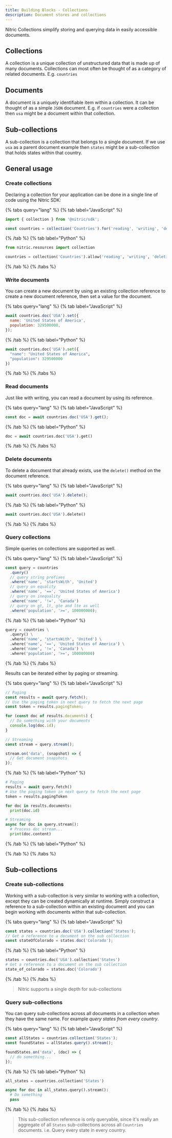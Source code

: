 ```yaml
---
title: Building Blocks - Collections
description: Document stores and collections
---
```


Nitric Collections simplify storing and querying data in easily accessible documents.

## Collections

A collection is a unique collection of unstructured data that is made up of many documents. Collections can most often be thought of as a category of related documents. E.g. `countries`

## Documents

A document is a uniquely identifiable item within a collection. It can be thought of as a simple `JSON` document. E.g. if `countries` were a collection then `usa` might be a document within that collection.

## Sub-collections

A sub-collection is a collection that belongs to a single document. If we use `usa` as a parent document example then `states` might be a sub-collection that holds states within that country.

## General usage

### Create collections

Declaring a collection for your application can be done in a single line of code using the Nitric SDK:

{% tabs query="lang" %}
{% tab label="JavaScript" %}

```javascript
import { collection } from '@nitric/sdk';

const countries = collection('Countries').for('reading', 'writing', 'deleting');
```

{% /tab %}
{% tab label="Python" %}

```python
from nitric.resources import collection

countries = collection('Countries').allow('reading', 'writing', 'deleting')
```

{% /tab %}
{% /tabs %}

### Write documents

You can create a new document by using an existing collection reference to create a new document reference, then set a value for the document.

{% tabs query="lang" %}
{% tab label="JavaScript" %}

```javascript
await countries.doc('USA').set({
  name: 'United States of America',
  population: 329500000,
});
```

{% /tab %}
{% tab label="Python" %}

```python
await countries.doc('USA').set({
  "name": "United States of America",
  "population": 329500000
})
```

{% /tab %}
{% /tabs %}

### Read documents

Just like with writing, you can read a document by using its reference.

{% tabs query="lang" %}
{% tab label="JavaScript" %}

```javascript
const doc = await countries.doc('USA').get();
```

{% /tab %}
{% tab label="Python" %}

```python
doc = await countries.doc('USA').get()
```

{% /tab %}
{% /tabs %}

### Delete documents

To delete a document that already exists, use the `delete()` method on the document reference.

{% tabs query="lang" %}
{% tab label="JavaScript" %}

```javascript
await countries.doc('USA').delete();
```

{% /tab %}
{% tab label="Python" %}

```python
await countries.doc('USA').delete()
```

{% /tab %}
{% /tabs %}

### Query collections

Simple queries on collections are supported as well.

{% tabs query="lang" %}
{% tab label="JavaScript" %}

```javascript
const query = countries
  .query()
  // query string prefixes
  .where('name', 'startsWith', 'United')
  // query on equality
  .where('name', '==', 'United States of America')
  // query on inequality
  .where('name', '!=', 'Canada')
  // query on gt, lt, gte and lte as well
  .where('population', '>=', 100000000);
```

{% /tab %}
{% tab label="Python" %}

```python
query = countries \
  .query() \
  .where('name', 'startsWith', 'United') \
  .where('name', '==', 'United States of America') \
  .where('name', '!=', 'Canada') \
  .where('population', '>=', 100000000)
```

{% /tab %}
{% /tabs %}

Results can be iterated either by paging or streaming.

{% tabs query="lang" %}
{% tab label="JavaScript" %}

```javascript
// Paging
const results = await query.fetch();
// Use the paging token in next query to fetch the next page
const token = results.pagingToken;

for (const doc of results.documents) {
  // Do something with your documents
  console.log(doc.id);
}

// Streaming
const stream = query.stream();

stream.on('data', (snapshot) => {
  // Get document snapshots
});
```

{% /tab %}
{% tab label="Python" %}

```python
# Paging
results = await query.fetch()
# Use the paging token in next query to fetch the next page
token = results.pagingToken

for doc in results.documents:
  print(doc.id)

# Streaming
async for doc in query.stream():
  # Process doc stream...
  print(doc.content)
```

{% /tab %}
{% tab label="Python" %}

{% /tab %}
{% /tabs %}

## Sub-collections

### Create sub-collections

Working with a sub-collection is very similar to working with a collection, except they can be created dynamically at runtime. Simply construct a reference to a sub-collection within an existing document and you can begin working with documents within that sub-collection.

{% tabs query="lang" %}
{% tab label="JavaScript" %}

```javascript
const states = countries.doc('USA').collection('States');
// Get a reference to a document on the sub collection
const stateOfColorado = states.doc('Colorado');
```

{% /tab %}
{% tab label="Python" %}

```python
states = countries.doc('USA').collection('States')
# Get a reference to a document on the sub collection
state_of_colorado = states.doc('Colorado')
```

{% /tab %}
{% /tabs %}

> Nitric supports a single depth for sub-collections

### Query sub-collections

You can query sub-collections across all documents in a collection when they have the same name. For example _query states from every country_.

{% tabs query="lang" %}
{% tab label="JavaScript" %}

```javascript
const allStates = countries.collection('States');
const foundStates = allStates.query().stream();

foundStates.on('data', (doc) => {
  // do something...
});
```

{% /tab %}
{% tab label="Python" %}

```python
all_states = countries.collection('States')

async for doc in all_states.query().stream():
  # Do something
  pass
```

{% /tab %}
{% /tabs %}

> This sub-collection reference is only queryable, since it's really an aggregate of all `States` sub-collections across all `Countries` documents. i.e. Query every state in every country.
